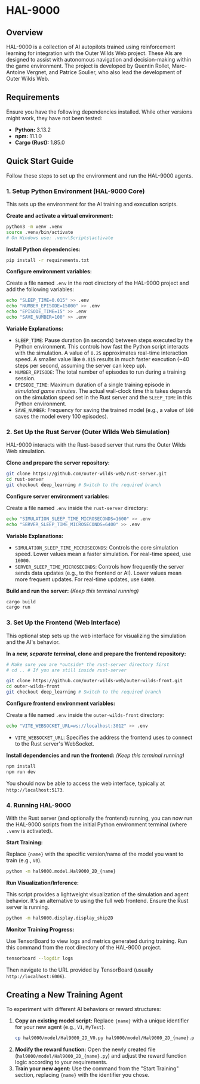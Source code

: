 # HAL-9000

## Overview
HAL-9000 is a collection of AI autopilots trained using reinforcement learning for integration with the Outer Wilds Web project. These AIs are designed to assist with autonomous navigation and decision-making within the game environment. The project is developed by Quentin Rollet, Marc-Antoine Vergnet, and Patrice Soulier, who also lead the development of Outer Wilds Web.

## Requirements

Ensure you have the following dependencies installed. While other versions might work, they have not been tested:

* **Python:** 3.13.2
* **npm:** 11.1.0
* **Cargo (Rust):** 1.85.0

## Quick Start Guide

Follow these steps to set up the environment and run the HAL-9000 agents.

### 1. Setup Python Environment (HAL-9000 Core)

This sets up the environment for the AI training and execution scripts.

**Create and activate a virtual environment:**

```bash
python3 -m venv .venv
source .venv/bin/activate
# On Windows use: .venv\Scripts\activate
```

**Install Python dependencies:**

```bash
pip install -r requirements.txt
```

**Configure environment variables:**

Create a file named `.env` in the root directory of the HAL-9000 project and add the following variables:

```bash
echo "SLEEP_TIME=0.015" >> .env
echo "NUMBER_EPISODE=15000" >> .env
echo "EPISODE_TIME=15" >> .env
echo "SAVE_NUMBER=100" >> .env
```

**Variable Explanations:**

* `SLEEP_TIME`: Pause duration (in seconds) between steps executed by the Python environment. This controls how fast the Python script interacts with the simulation. A value of `0.25` approximates real-time interaction speed. A smaller value like `0.015` results in much faster execution (~40 steps per second, assuming the server can keep up).
* `NUMBER_EPISODE`: The total number of episodes to run during a training session.
* `EPISODE_TIME`: Maximum duration of a single training episode in *simulated game minutes*. The actual wall-clock time this takes depends on the simulation speed set in the Rust server and the `SLEEP_TIME` in this Python environment.
* `SAVE_NUMBER`: Frequency for saving the trained model (e.g., a value of `100` saves the model every 100 episodes).

### 2. Set Up the Rust Server (Outer Wilds Web Simulation)

HAL-9000 interacts with the Rust-based server that runs the Outer Wilds Web simulation.

**Clone and prepare the server repository:**

```bash
git clone https://github.com/outer-wilds-web/rust-server.git
cd rust-server
git checkout deep_learning # Switch to the required branch
```

**Configure server environment variables:**

Create a file named `.env` inside the `rust-server` directory:

```bash
echo "SIMULATION_SLEEP_TIME_MICROSECONDS=1600" >> .env
echo "SERVER_SLEEP_TIME_MICROSECONDS=6400" >> .env
```

**Variable Explanations:**

* `SIMULATION_SLEEP_TIME_MICROSECONDS`: Controls the core simulation speed. Lower values mean a faster simulation. For real-time speed, use `16000`.
* `SERVER_SLEEP_TIME_MICROSECONDS`: Controls how frequently the server sends data updates (e.g., to the frontend or AI). Lower values mean more frequent updates. For real-time updates, use `64000`.

**Build and run the server:**
*(Keep this terminal running)*

```bash
cargo build
cargo run
```

### 3. Set Up the Frontend (Web Interface)

This optional step sets up the web interface for visualizing the simulation and the AI's behavior.

**In a *new, separate terminal*, clone and prepare the frontend repository:**

```bash
# Make sure you are *outside* the rust-server directory first
# cd .. # If you are still inside rust-server

git clone https://github.com/outer-wilds-web/outer-wilds-front.git
cd outer-wilds-front
git checkout deep_learning # Switch to the required branch
```

**Configure frontend environment variables:**

Create a file named `.env` inside the `outer-wilds-front` directory:

```bash
echo "VITE_WEBSOCKET_URL=ws://localhost:3012" >> .env
```
* `VITE_WEBSOCKET_URL`: Specifies the address the frontend uses to connect to the Rust server's WebSocket.

**Install dependencies and run the frontend:**
*(Keep this terminal running)*

```bash
npm install
npm run dev
```

You should now be able to access the web interface, typically at `http://localhost:5173`.

### 4. Running HAL-9000

With the Rust server (and optionally the frontend) running, you can now run the HAL-9000 scripts from the initial Python environment terminal (where `.venv` is activated).

**Start Training:**

Replace `{name}` with the specific version/name of the model you want to train (e.g., `V0`).

```bash
python -m hal9000.model.Hal9000_2D_{name}
```

**Run Visualization/Inference:**

This script provides a lightweight visualization of the simulation and agent behavior. It's an alternative to using the full web frontend. Ensure the Rust server is running.

```Bash
python -m hal9000.display.display_ship2D
```

**Monitor Training Progress:**

Use TensorBoard to view logs and metrics generated during training. Run this command from the root directory of the HAL-9000 project.

```bash
tensorboard --logdir logs
```
Then navigate to the URL provided by TensorBoard (usually `http://localhost:6006`).

## Creating a New Training Agent

To experiment with different AI behaviors or reward structures:

1.  **Copy an existing model script:**
    Replace `{name}` with a unique identifier for your new agent (e.g., `V1`, `MyTest`).
    ```bash
    cp hal9000/model/Hal9000_2D_V0.py hal9000/model/Hal9000_2D_{name}.py
    ```
2.  **Modify the reward function:**
    Open the newly created file (`hal9000/model/Hal9000_2D_{name}.py`) and adjust the reward function logic according to your requirements.
3.  **Train your new agent:**
    Use the command from the "Start Training" section, replacing `{name}` with the identifier you chose.

